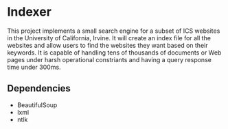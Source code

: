 # Indexer
This project implements a small search engine for a subset of ICS websites in the University of California, Irvine. It will create an index file for all the websites and allow users to find the websites they want based on their keywords. It is capable of handling tens of thousands of documents or Web pages under harsh operational constriants and having a query response time under 300ms.

## Dependencies
  + BeautifulSoup
  + lxml
  + ntlk
